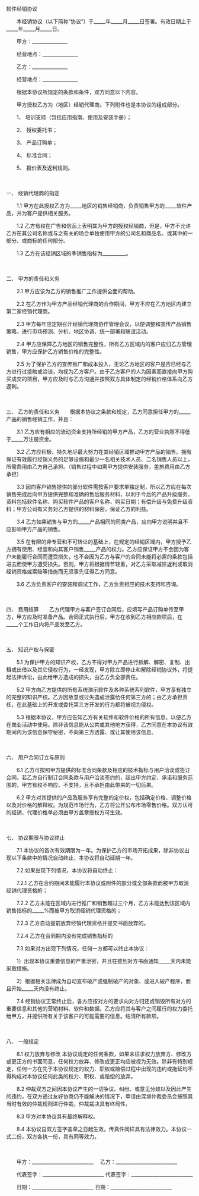 



软件经销协议



 

　　本经销协议（以下简称“协议”）于_____年_____月_____日签署。有效日期止于_____年_____月_____日。　　

　　甲方：_______________

　　经营地点：_______________　　

　　乙方：_______________

　　经营地点：_______________　　

　　根据本协议所规定的条款和条件，双方同意以下内容。　　

　　甲方授权乙方为（地区）经销代理商。下列附件也是本协议的组成部分。

　　1、 培训支持（包括应用指南、使用及安装手册）；

　　2、 授权委托书；

　　3、 产品订购单；

　　4、 标准合同；

　　5、 报价表及返利规则。

　　

一、
 经销代理商的指定　　

　　1.1 甲方在此授权乙方为_____地区的销售经销商，负责销售甲方的_____软件产品，并为客户提供相关服务。

　　1.2 乙方有权在广告和信函上表明其为甲方的授权经销商，但是，甲方不允许乙方在其公司名称或与之有关的场合单独使用甲方的公司名和商品名、或其中的一部分、或商标的任何部分。

　　1.3 乙方在该经销区域的季销售指标为__________。

　　

二、
甲方的责任和义务　　

　　2.1 甲方应该为乙方的销售推广工作提供全面的帮助。

　　2.2 在乙方作为甲方产品经销代理商的合作期间，甲方不应在乙方地区内建立第二家经销代理商。

　　2.3 甲方每年应定期召开经销代理商协作管理会议，以便调整和宣传产品销售策略，进行市场预测、分析、地区协调、统一部署和联谊活动。

　　2.4 甲方应保障乙方地区的销售完整性，所有乙方区域内的客户应归乙方管理销售，甲方应保护乙方销售价格的完整性。

　　2.5 为了保护乙方的宣传推广和成本投入，无论乙方地区的客户是否已经与乙方进行过接触或洽谈，均视为乙方客户。由于乙方客户的人为因素而直接向甲方购买成交的项目，甲方应及时与乙方沟通并按照双方具体制定的经销价格体系向乙方返利。

　　

三、
乙方的责任和义务　　根据本协议之条款和规定，乙方同意担任甲方的_____产品的销售经销工作，并且：　　

　　3.1 乙方应有相应的流动资金支持所经销的甲方产品，乙方的营业执照不得低于_____万注册资金。

　　3.2 乙方应积极、持久地尽最大努力在其经销区域推动甲方产品的销售。拥有保证有效履行经销义务的足够设施和最少一名相关技术人员、二名销售人员以上，所需费用由乙方自己承担。（销售过程中如需甲方提供安装服务，差旅费用由乙方承担）

　　3.3 因向客户销售提供的部分软件需按客户要求单独定制，所以乙方应在每次销售完成后向甲方提供完整和准确的售后服务材料，以利于今后的产品升级服务。资料包括软件名称、购买软件产品的客户名称、购买日期；有偿升级与免费升级资料；甲方公司有义务对乙方提供的材料保密，保证乙方的利益。

　　3.4 乙方如果销售与甲方的_____产品相同的同类产品，应向甲方说明并且不应影响甲方产品的销售。

　　3.5 在有限的非专营和不可转让的基础上，在规定的经销区域内，甲方授予乙方拥有使用、经营和向其客户销售_____产品的权力。乙方应保证甲方不会因为客户未能履行合同而遭受损失，也不会因为乙方与客户的合同未能将必需的条款包括进去而使甲方遭受损失。否则，甲方将根据情节轻重，对乙方采取减除返利或取消经销资格或索赔等措施而无须事先征得乙方同意。

　　3.6 乙方负责客户的安装和调试工作，乙方负责相应的技术支持和咨询。

　　

四、
费用结算　　乙方代理甲方与客户签订合同后，应填写产品订购单传至甲方，甲方应及时准备产品。合同正式执行后，甲方在收到乙方相应款项后，在_____个工作日内将产品发至乙方。

　　

五、
知识产权与保密　　

　　5.1 为保护甲方的知识产权，乙方不得对甲方产品进行拆解、解密、复制、出租或出借以及其它侵权行为，一经发现，甲方除立即停止和解除经销协议外，将提起法律诉讼，由此给甲方造成的损失，由乙方负全部责任。

　　5.2 甲方向乙方提供的所有系统演示软件及各种系统系列软件，甲方享有独立的完整的知识产权。乙方因故意或过失造成泄露给任何第三方的；由乙方承担责任，在此基础上的开发或委托第三方开发的行为都将被视为侵权。

　　5.3 根据本协议，甲方应告知乙方有关软件和软件价格的所有信息，以便乙方在商业活动中使用。除非该信息能从公共或其他地方获得，乙方同意在本协议有效期间内为该信息保守秘密，不向第三方透露、或让其使用该信息。

　　

六、
 用户合同订立与原则　

　　6.1 乙方可按照甲方提供的标准合同条款及相应的技术指标与用户洽谈或签订合同。若乙方自行制订合同条款与用户洽谈签约的，超出甲方约定、承诺和服务范围的，甲方有权不响应、不支持，且不承担由此带来的一切后果。

　　6.2 甲方对其提供的产品及服务享有完整的定价权，包括确定价格、调整价格以及对价格的解释权。为规范市场行为，乙方将公开公布市场零售价格。双方认可的经销、代理价格单必须由甲方盖章授权方可生效。

　　

七、
 协议期限与协议终止　　

　　7.1 本协议的首次有效期限为一年。为保护乙方的市场开拓成果，除非协议出现以下条款中的情况自动终止，本协议将自动延期一年。

　　7.2 如果出现下列情况，本协议将自动终止：

　　7.2.1 乙方在合约期间未能履行本协议或附件的部分或全部条款而被甲方取消经销代理资格的；

　　7.2.2 乙方未能在区域内进行推广和销售超过三个月，乙方未能达到该区域内销售指标的_____%而被甲方取消经销代理资格的；

　　7.2.3 乙方自动提前放弃经销代理资格并提交书面放弃的。

　　7.2.4 乙方在合同期内没有完成销售指标的

　　7.3 如果对方出现下列情况，任何一方都可以终止本协议：

　　1）出现本协议重要信息的严重泄密，并且在接到对方书面通知_____天内未能采取措施。

　　2）根据相关法律成为自动宣布破产或强制破产的对象、或进入破产程序，而且开始_____天内没有终止。　　

　　7.4 经销协议正常终止后，各方应按对方的要求向对方归还或销毁所有对方的重要信息和其他的营销材料、软件和数据。乙方应将其与客户之间履行的权力委托给甲方，并提供所有关于该客户的可能需要的信息。结清所有款项。

　　

八、
一般规定　　

　　8.1 权力放弃与修改 本协议规定的任何条款，如果未征求权力放弃方、修改方或更正方的书面同意，任何权力放弃、修改或更正均应被视为无效。除非有特别规定，任何一方在先于本协议规定的权力、职权或赔偿过程中出现的违约或拖延均不得构成对本协议任何此类的权力、职权、或赔偿的放弃。

　　8.2 仲裁双方之间因本协议产生的一切争议、纠纷、或意见分歧以及因此产生的违约，在双方通过友好协商仍不能解决的情况下，申请由深圳仲裁委员会按照其当时有效的仲裁规则进行仲裁，仲裁裁决具有终局性。

　　8.3 甲方对本协议具有最终解释权。

　　8.4 本协议自双方签字盖章之日起生效，传真件同样具有法律效力。本协议一式二份，双方各执一份，具有同等效力。　　

　　

　　甲方：__________________________　 乙方：__________________________

　　代表签字：__________________________ 代表签字：__________________________

　　日期：__________________________ 日期：__________________________